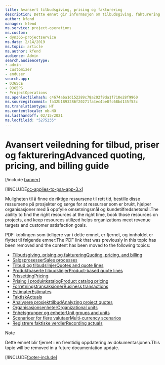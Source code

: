 ```yaml
---
title: Avansert tilbudsgiving, prising og fakturering
description: Dette emnet gir informasjon om tilbudsgiving, fakturering og prising i Project Service Automation.
author: kfend
manager: kfend
ms.service: project-operations
ms.custom:
- dyn365-projectservice
ms.date: 2/14/2019
ms.topic: article
ms.author: kfend
audience: Admin
search.audienceType:
- admin
- customizer
- enduser
search.app:
- D365CE
- D365PS
- ProjectOperations
ms.openlocfilehash: c4674aba1d152289c78a202f9da1f710e28f9960
ms.sourcegitcommit: fa32b1893286f20271fa4ec4be8fc68bd135f53c
ms.translationtype: HT
ms.contentlocale: nb-NO
ms.lasthandoff: 02/15/2021
ms.locfileid: "5275235"
---
```

# <a name="advanced-quoting-pricing-and-billing-guide"></a><span data-ttu-id="13193-103">Avansert veiledning for tilbud, priser og fakturering</span><span class="sxs-lookup"><span data-stu-id="13193-103">Advanced quoting, pricing, and billing guide</span></span>

[!include [banner](../../includes/psa-now-project-operations.md)]

[!INCLUDE[cc-applies-to-psa-app-3.x](../../includes/cc-applies-to-psa-app-3x.md)]

<span data-ttu-id="13193-104">Muligheten til å finne de riktige ressursene til rett tid, bestille disse ressursene på prosjekter og sørge for at ressurser som er brukt, hjelper organisasjoner med å oppfylle omsetningsmål og kundetilfredshetsmål.</span><span class="sxs-lookup"><span data-stu-id="13193-104">The ability to find the right resources at the right time, book those resources on projects, and keep resources utilized helps organizations meet revenue targets and customer satisfaction goals.</span></span> 

<span data-ttu-id="13193-105">PDF-koblingen som tidligere var i dette emnet, er fjernet, og innholdet er flyttet til følgende emner:</span><span class="sxs-lookup"><span data-stu-id="13193-105">The PDF link that was previously in this topic has been removed and the content has been moved to the following topics:</span></span>

- [<span data-ttu-id="13193-106">Tilbudsgiving, prising og fakturering</span><span class="sxs-lookup"><span data-stu-id="13193-106">Quoting, pricing, and billing</span></span>](../quote-bill-price.md)
- [<span data-ttu-id="13193-107">Salgsprosesser</span><span class="sxs-lookup"><span data-stu-id="13193-107">Sales processes</span></span>](../basic-sales-process.md)
- [<span data-ttu-id="13193-108">Tilbud og tilbudslinjer</span><span class="sxs-lookup"><span data-stu-id="13193-108">Quotes and quote lines</span></span>](../basic-quote-lines.md)
- [<span data-ttu-id="13193-109">Produktbaserte tilbudslinjer</span><span class="sxs-lookup"><span data-stu-id="13193-109">Product-based quote lines</span></span>](../product-based-quote-lines.md)
- [<span data-ttu-id="13193-110">Prissetting</span><span class="sxs-lookup"><span data-stu-id="13193-110">Pricing</span></span>](../basic-pricing.md)
- [<span data-ttu-id="13193-111">Prising i produktkatalog</span><span class="sxs-lookup"><span data-stu-id="13193-111">Product catalog pricing</span></span>](../product-catalog-pricing.md)
- [<span data-ttu-id="13193-112">Forretningstransaksjoner</span><span class="sxs-lookup"><span data-stu-id="13193-112">Business transactions</span></span>](../basic-business-transactions.md)
- [<span data-ttu-id="13193-113">Estimater</span><span class="sxs-lookup"><span data-stu-id="13193-113">Estimates</span></span>](../estimates.md)
- [<span data-ttu-id="13193-114">Faktisk</span><span class="sxs-lookup"><span data-stu-id="13193-114">Actuals</span></span>](../actuals.md)
- [<span data-ttu-id="13193-115">Analysere prosjekttilbud</span><span class="sxs-lookup"><span data-stu-id="13193-115">Analyzing project quotes</span></span>](../basic-analyzing-quotes.md)
- [<span data-ttu-id="13193-116">Organisasjonsenheter</span><span class="sxs-lookup"><span data-stu-id="13193-116">Organizational units</span></span>](../advanced-organizational.md)
- [<span data-ttu-id="13193-117">Enhetsgrupper og enheter</span><span class="sxs-lookup"><span data-stu-id="13193-117">Unit groups and units</span></span>](../advanced-units.md)
- [<span data-ttu-id="13193-118">Scenarioer for flere valutaer</span><span class="sxs-lookup"><span data-stu-id="13193-118">Multi-currency scenarios</span></span>](../advanced-currency.md)
- [<span data-ttu-id="13193-119">Registrere faktiske verdier</span><span class="sxs-lookup"><span data-stu-id="13193-119">Recording actuals</span></span>](../advanced-actuals.md)

> [!NOTE]
> <span data-ttu-id="13193-120">Dette emnet blir fjernet i en fremtidig oppdatering av dokumentasjonen.</span><span class="sxs-lookup"><span data-stu-id="13193-120">This topic will be removed in a future documentation update.</span></span> 


[!INCLUDE[footer-include](../../includes/footer-banner.md)]